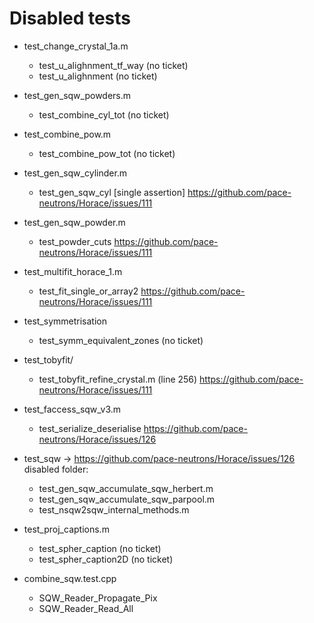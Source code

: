 # Disabled tests

- test_change_crystal_1a.m
	- test_u_alighnment_tf_way (no ticket)
	- test_u_alighnment (no ticket)

- test_gen_sqw_powders.m
	- test_combine_cyl_tot (no ticket)

- test_combine_pow.m
	- test_combine_pow_tot (no ticket)

- test_gen_sqw_cylinder.m
	- test_gen_sqw_cyl [single assertion] https://github.com/pace-neutrons/Horace/issues/111

- test_gen_sqw_powder.m
	- test_powder_cuts https://github.com/pace-neutrons/Horace/issues/111

- test_multifit_horace_1.m
	- test_fit_single_or_array2 https://github.com/pace-neutrons/Horace/issues/111

- test_symmetrisation
	- test_symm_equivalent_zones (no ticket)

- test_tobyfit/
	- test_tobyfit_refine_crystal.m (line 256) https://github.com/pace-neutrons/Horace/issues/111

- test_faccess_sqw_v3.m
	- test_serialize_deserialise  https://github.com/pace-neutrons/Horace/issues/126

- test_sqw ->                    https://github.com/pace-neutrons/Horace/issues/126
    disabled folder:     
    - test_gen_sqw_accumulate_sqw_herbert.m 
    - test_gen_sqw_accumulate_sqw_parpool.m 
    - test_nsqw2sqw_internal_methods.m 

- test_proj_captions.m
	- test_spher_caption (no ticket)
	- test_spher_caption2D (no ticket)

- combine_sqw.test.cpp
	- SQW_Reader_Propagate_Pix
	- SQW_Reader_Read_All
